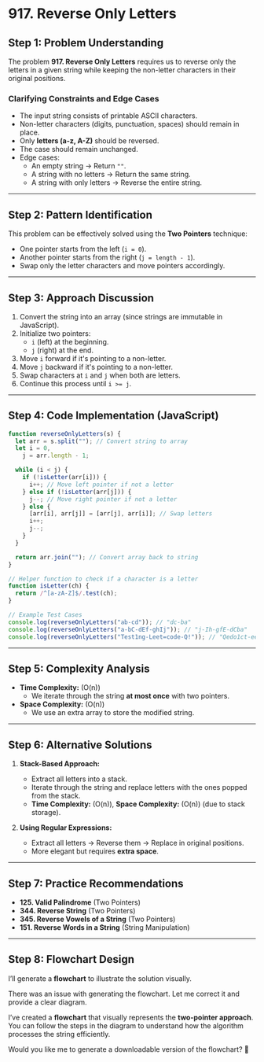 # **917. Reverse Only Letters**

## **Step 1: Problem Understanding**

The problem **917. Reverse Only Letters** requires us to reverse only the letters in a given string while keeping the non-letter characters in their original positions.

### **Clarifying Constraints and Edge Cases**

- The input string consists of printable ASCII characters.
- Non-letter characters (digits, punctuation, spaces) should remain in place.
- Only **letters (a-z, A-Z)** should be reversed.
- The case should remain unchanged.
- Edge cases:
  - An empty string → Return `""`.
  - A string with no letters → Return the same string.
  - A string with only letters → Reverse the entire string.

---

## **Step 2: Pattern Identification**

This problem can be effectively solved using the **Two Pointers** technique:

- One pointer starts from the left (`i = 0`).
- Another pointer starts from the right (`j = length - 1`).
- Swap only the letter characters and move pointers accordingly.

---

## **Step 3: Approach Discussion**

1. Convert the string into an array (since strings are immutable in JavaScript).
2. Initialize two pointers:
   - `i` (left) at the beginning.
   - `j` (right) at the end.
3. Move `i` forward if it's pointing to a non-letter.
4. Move `j` backward if it's pointing to a non-letter.
5. Swap characters at `i` and `j` when both are letters.
6. Continue this process until `i >= j`.

---

## **Step 4: Code Implementation (JavaScript)**

```javascript
function reverseOnlyLetters(s) {
  let arr = s.split(""); // Convert string to array
  let i = 0,
    j = arr.length - 1;

  while (i < j) {
    if (!isLetter(arr[i])) {
      i++; // Move left pointer if not a letter
    } else if (!isLetter(arr[j])) {
      j--; // Move right pointer if not a letter
    } else {
      [arr[i], arr[j]] = [arr[j], arr[i]]; // Swap letters
      i++;
      j--;
    }
  }

  return arr.join(""); // Convert array back to string
}

// Helper function to check if a character is a letter
function isLetter(ch) {
  return /^[a-zA-Z]$/.test(ch);
}

// Example Test Cases
console.log(reverseOnlyLetters("ab-cd")); // "dc-ba"
console.log(reverseOnlyLetters("a-bC-dEf-ghIj")); // "j-Ih-gfE-dCba"
console.log(reverseOnlyLetters("Test1ng-Leet=code-Q!")); // "Qedo1ct-eeLg=ntse-T!"
```

---

## **Step 5: Complexity Analysis**

- **Time Complexity:** \(O(n)\)
  - We iterate through the string **at most once** with two pointers.
- **Space Complexity:** \(O(n)\)
  - We use an extra array to store the modified string.

---

## **Step 6: Alternative Solutions**

1. **Stack-Based Approach:**

   - Extract all letters into a stack.
   - Iterate through the string and replace letters with the ones popped from the stack.
   - **Time Complexity:** \(O(n)\), **Space Complexity:** \(O(n)\) (due to stack storage).

2. **Using Regular Expressions:**
   - Extract all letters → Reverse them → Replace in original positions.
   - More elegant but requires **extra space**.

---

## **Step 7: Practice Recommendations**

- **125. Valid Palindrome** (Two Pointers)
- **344. Reverse String** (Two Pointers)
- **345. Reverse Vowels of a String** (Two Pointers)
- **151. Reverse Words in a String** (String Manipulation)

---

## **Step 8: Flowchart Design**

I’ll generate a **flowchart** to illustrate the solution visually.

There was an issue with generating the flowchart. Let me correct it and provide a clear diagram.

I’ve created a **flowchart** that visually represents the **two-pointer approach**. You can follow the steps in the diagram to understand how the algorithm processes the string efficiently.

Would you like me to generate a downloadable version of the flowchart? 🚀
